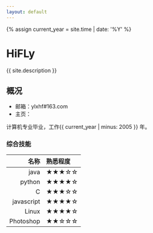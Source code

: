 ```yaml
---
layout: default
---
```


{% assign current_year = site.time | date: '%Y' %}

HiFLy
===
{{ site.description }}
## 概况

- 邮箱：ylxhf#163.com
- 主页：


计算机专业毕业，工作{{ current_year | minus: 2005 }} 年。


<!-- ## keywords
<div class="btn-inline">
{% for keyword in site.skill_keywords %} <button class="btn btn-outline" type="button">{{ keyword }}</button> {% endfor %}
</div> -->

### 综合技能

| 名称 | 熟悉程度 |
|--:|:--|
| java | ★★★☆☆ |
| python | ★★★★☆ |
| C | ★★★☆☆ |
| javascript | ★★★★☆ |
| Linux | ★★★★☆ |
| Photoshop | ★★☆☆☆ |



